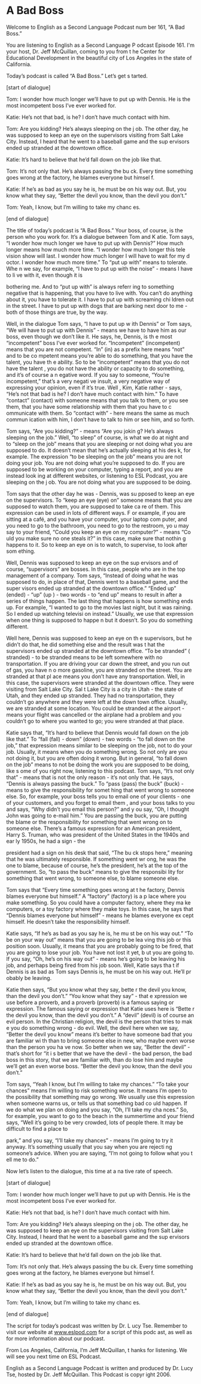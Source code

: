 # A Bad Boss

Welcome to English as a Second Language Podcast num ber 161, “A Bad Boss.” 

You are listening to English as a Second Language P odcast Episode 161. I'm your host, Dr. Jeff McQuillan, coming to you from t he Center for Educational Development in the beautiful city of Los Angeles in  the state of California. 

Today’s podcast is called “A Bad Boss.” Let’s get s tarted. 

[start of dialogue] 

Tom: I wonder how much longer we’ll have to put up with Dennis. He is the most incompetent boss I’ve ever worked for.  

Katie: He’s not that bad, is he? I don’t have much contact with him. 

Tom: Are you kidding? He’s always sleeping on the j ob. The other day, he was supposed to keep an eye on the supervisors visiting  from Salt Lake City. Instead, I heard that he went to a baseball game and the sup ervisors ended up stranded at the downtown office. 

Katie: It’s hard to believe that he’d fall down on the job like that.  

Tom: It’s not only that. He’s always passing the bu ck. Every time something goes wrong at the factory, he blames everyone but himsel f. 

Katie: If he’s as bad as you say he is, he must be on his way out. But, you know what they say, “Better the devil you know, than the  devil you don’t.” 

Tom: Yeah, I know, but I’m willing to take my chanc es. 

[end of dialogue] 

The title of today’s podcast is “A Bad Boss.” Your boss, of course, is the person who you work for. It’s a dialogue between Tom and K atie. Tom says, “I wonder how much longer we have to put up with Dennis?” How  much longer means how much more time. “I wonder how much longer this tele vision show will last. I wonder how much longer I will have to wait for my d octor. I wonder how much more time.” To “put up with” means to tolerate. Whe n we say, for example, “I have to put up with the noise” - means I have to li ve with it, even though it is  

bothering me. And to “put up with” is always referr ing to something negative that is happening, that you have to live with. You can’t  do anything about it, you have to tolerate it. I have to put up with screaming chi ldren out in the street. I have to put up with dogs that are barking next door to me -  both of those things are true, by the way. 

Well, in the dialogue Tom says, “I have to put up w ith Dennis” or Tom says, “We will have to put up with Dennis” - means we have to  have him as our boss, even though we don’t like it. He says, he, Dennis, is th e most “incompetent” boss I’ve ever worked for. “Incompetent” (incompetent) means that you are not competent. “In” (in) as a prefix here means “not” and to be co mpetent means you’re able to do something, that you have the talent, you have th e ability. So to be “incompetent” means that you do not have the talent , you do not have the ability or capacity to do something, and it’s of course a n egative word. If you say to someone, “You’re incompetent,” that’s a very negati ve insult, a very negative way of expressing your opinion, even if it’s true. Well , Kim, Katie rather - says, “He’s not that bad is he? I don’t have much contact with him.” To have “contact” (contact) with someone means that you talk to them,  or you see them, that you have some relationship with them that you have to c ommunicate with them. So “contact with” - here means the same as much commun ication with him, I don’t have to talk to him or see him, and so forth.  

Tom says, “Are you kidding?” - means “Are you jokin g? He’s always sleeping on the job.” Well, “to sleep” of course, is what we do  at night and to “sleep on the job” means that you are sleeping or not doing what you are supposed to do. It doesn’t mean that he’s actually sleeping at his des k, for example. The expression “to be sleeping on the job” means you are not doing  your job. You are not doing what you’re supposed to do. If you are supposed to be working on your computer, typing a report, and you are instead look ing at different websites, or listening to ESL Podcast, you are sleeping on the j ob. You are not doing what you are supposed to be doing.  

Tom says that the other day he was - Dennis, was su pposed to keep an eye on the supervisors. To “keep an eye (eye) on” someone means that you are supposed to watch them, you are supposed to take ca re of them. This expression can be used in lots of different ways. F or example, if you are sitting at a café, and you have your computer, your laptop com puter, and you need to go to the bathroom, you need to go to the restroom, yo u may say to your friend, “Could you keep an eye on my computer?” - means “Co uld you make sure no one steals it?” in this case, make sure that nothin g happens to it. So to keep an eye on is to watch, to supervise, to look after som ething.  

Well, Dennis was supposed to keep an eye on the sup ervisors and of course, “supervisors” are bosses. In this case, people who are in the top management of a company. Tom says, “Instead of doing what he was supposed to do, in place of that, Dennis went to a baseball game, and the super visors ended up stranded at the downtown office.” “Ended up” (ended) - “up” (up ) - two words - to “end up” means to result in after a series of things happen.  The last thing that happens is how something ends up. For example, “I wanted to go  to the movies last night, but it was raining. So I ended up watching televisi on instead.” Usually, we use that expression when one thing is supposed to happe n but it doesn’t. So you do something different. 

Well here, Dennis was supposed to keep an eye on th e supervisors, but he didn’t do that, he did something else and the result was t hat the supervisors ended up stranded at the downtown office. “To be stranded” ( stranded) - to be stranded means to be left somewhere with no transportation. If you are driving your car down the street, and you run out of gas, you have n o more gasoline, you are stranded on the street. You are stranded at that pl ace means you don’t have any transportation. Well, in this case, the supervisors  were stranded at the downtown office. They were visiting from Salt Lake City. Sal t Lake City is a city in Utah - the state of Utah, and they ended up stranded. They had  no transportation, they couldn’t go anywhere and they were left at the down town office. Usually, we are stranded at some location. You could be stranded at  the airport - means your flight was cancelled or the airplane had a problem and you couldn’t go to where you wanted to go; you were stranded at that place.  

Katie says that, “It’s hard to believe that Dennis would fall down on the job like that.” To “fall (fall) - down” (down) - two words - “to fall down on the job,” that expression means similar to be sleeping on the job,  not to do your job. Usually, it means when you do something wrong. So not only are you not doing it, but you are often doing it wrong. But in general, “to fall down on the job” means to not be doing the work you are supposed to be doing, like s ome of you right now, listening to this podcast. Tom says, “It’s not only that” - means that is not the only reason - it’s not only that. He says, “Dennis is always passing the buck.”  To “pass (pass) the buck” (buck) - means to give the responsibility for somet hing that went wrong to someone else. So, for example, your boss tells you to email one of your clients - one of your customers, and you forget to email them , and your boss talks to you and says, “Why didn’t you email this person?” and y ou say, “Oh, I thought John was going to e-mail him.” You are passing the buck,  you are putting the blame or the responsibility for something that went wrong on to someone else. There’s a famous expression for an American president, Harry S. Truman, who was president of the United States in the 1940s and ear ly 1950s, he had a sign - the  

president had a sign on his desk that said, “The bu ck stops here,” meaning that he was ultimately responsible. If something went wr ong, he was the one to blame, because of course, he’s the president, he’s at the top of the government. So, “to pass the buck” means to give the responsibi lity for something that went wrong, to someone else, to blame someone else. 

Tom says that “Every time something goes wrong at t he factory, Dennis blames everyone but himself.” A “factory” (factory) is a p lace where you make something. So you could have a computer factory, where they ma ke computers, or a toy factory where they make toys. In this case, he says  that “Dennis blames everyone but himself” - means he blames everyone ex cept himself. He doesn’t take the responsibility himself.  

Katie says, “If he’s as bad as you say he is, he mu st be on his way out.” “To be on your way out” means that you are going to be lea ving this job or this position soon. Usually, it means that you are probably going  to be fired, that you are going to lose your job. You have not lost it yet, b ut you are going to. If you say, “Oh, he’s on his way out” - means he’s going to be leaving his job, and perhaps being fired from his job soon. Well, Katie says tha t if Dennis is as bad as Tom says Dennis is, he must be on his way out. He’ll pr obably be leaving.  

Katie then says, “But you know what they say, bette r the devil you know, than the devil you don’t.” “You know what they say” - that e xpression we use before a proverb, and a proverb (proverb) is a famous saying  or expression. The famous saying or expression that Katie uses here is “Bette r the devil you know, than the devil you don’t.” A “devil” (devil) is of course an  evil person. In the Christian religion, the devil is the person that tries to mak e you do something wrong - do evil. Well, the devil here when we say, “Better the  devil you know” means it’s better to have someone bad that you are familiar wi th than to bring someone else in new, who maybe even worse than the person you ha ve now. So better when we say, “Better the devil” - that’s short for “it i s better that we have the devil - the bad person, the bad boss in this story, that we are  familiar with, than do lose him and maybe we’ll get an even worse boss. “Better the  devil you know, than the devil you don’t.”  

Tom says, “Yeah I know, but I’m willing to take my chances.” “To take your chances” means I’m willing to risk something worse.  It means I’m open to the possibility that something may go wrong. We usually  use this expression when someone warns us, or tells us that something bad co uld happen. If we do what we plan on doing and you say, “Oh, I’ll take my cha nces.” So, for example, you want to go to the beach in the summertime and your friend says, “Well it’s going to be very crowded, lots of people there. It may be  difficult to find a place to  

park,” and you say, “I’ll take my chances” - means I’m going to try it anyway. It’s something usually that you say when you are rejecti ng someone’s advice. When you are saying, “I’m not going to follow what you t ell me to do.”  

Now let’s listen to the dialogue, this time at a na tive rate of speech. 

[start of dialogue] 

Tom: I wonder how much longer we’ll have to put up with Dennis. He is the most incompetent boss I’ve ever worked for.  

Katie: He’s not that bad, is he? I don’t have much contact with him. 

Tom: Are you kidding? He’s always sleeping on the j ob. The other day, he was supposed to keep an eye on the supervisors visiting  from Salt Lake City. Instead, I heard that he went to a baseball game and the sup ervisors ended up stranded at the downtown office. 

Katie: It’s hard to believe that he’d fall down on the job like that.  

Tom: It’s not only that. He’s always passing the bu ck. Every time something goes wrong at the factory, he blames everyone but himsel f. 

Katie: If he’s as bad as you say he is, he must be on his way out. But, you know what they say, “Better the devil you know, than the  devil you don’t.” 

Tom: Yeah, I know, but I’m willing to take my chanc es. 

[end of dialogue] 

The script for today’s podcast was written by Dr. L ucy Tse. Remember to visit our website at www.eslpod.com for a script of this podc ast, as well as for more information about our podcast.  

From Los Angeles, California, I’m Jeff McQuillan, t hanks for listening. We will see you next time on ESL Podcast. 

English as a Second Language Podcast is written and  produced by Dr. Lucy Tse, hosted by Dr. Jeff McQuillan. This Podcast is copyr ight 2006.


